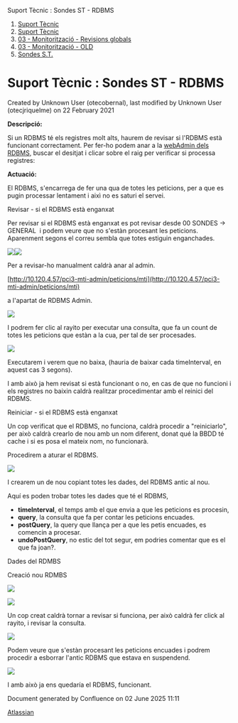 Suport Tècnic : Sondes ST - RDBMS  

1.  [Suport Tècnic](index.html)
2.  [Suport Tècnic](13893782.html)
3.  [03 - Monitorització - Revisions globals](26313327.html)
4.  [03 - Monitorització - OLD](128647245.html)
5.  [Sondes S.T.](Sondes-S.T._30869120.html)

Suport Tècnic : Sondes ST - RDBMS
=================================

Created by Unknown User (otecobernal), last modified by Unknown User (otecjriquelme) on 22 February 2021

**Descripció:** 

Si un RDBMS té els registres molt alts, haurem de revisar si l'RDBMS està funcionant correctament. Per fer-ho podem anar a la [webAdmin dels RDBMS](http://admin3.app.aoc.cat/pci3-rdbmseg-admin/), buscar el desitjat i clicar sobre el raig per verificar si processa registres:

  

**Actuació:** 

  

El RDBMS, s'encarrega de fer una qua de totes les peticions, per a que es pugin processar lentament i aixì no es saturi el servei.

Revisar - si el RDBMS està enganxat

Per revisar si el RDBMS està enganxat es pot revisar desde 00 SONDES → GENERAL  i podem veure que no s'estàn procesant les peticions. Aparenment segons el correu sembla que totes estiguin enganchades.

![](attachments/41521689/41521706.png)![](attachments/41521689/41521708.png)

Per a revisar-ho manualment caldrà anar al admin.

[http://10.120.4.57/pci3-mti-admin/peticions/mti](http://10.120.4.57/pci3-mti-admin/peticions/mti)

a l'apartat de RDBMS Admin.

![](attachments/41521689/41521699.png)

I podrem fer clic al rayito per executar una consulta, que fa un count de totes les peticions que estàn a la cua, per tal de ser procesades. 

![](attachments/41521689/41521709.png)

Executarem i verem que no baixa, (hauria de baixar cada timeInterval, en aquest cas 3 segons).

I amb això ja hem revisat si està funcionant o no, en cas de que no funcioni i els registres no baixin caldrà realitzar procedimentar amb el reinici del RDBMS.

  

Reiniciar - si el RDBMS està enganxat

  

Un cop verificat que el RDBMS, no funciona, caldrà procedir a "reiniciarlo", per això caldrà crearlo de nou amb un nom diferent, donat qué la BBDD té cache i si es posa el mateix nom, no funcionarà.

Procedirem a aturar el RDBMS.

![](attachments/41521689/41521711.png)

I crearem un de nou copiant totes les dades, del RDBMS antic al nou. 

Aquí es poden trobar totes les dades que té el RDBMS,

*   **timeInterval**, el temps amb el que envia a que les peticions es procesin, 
*   **query**, la consulta que fa per contar les peticions encuades.
*   **postQuery**, la query que llança per a que les petis encuades, es comencin a procesar.
*   **undoPostQuery**, no estic del tot segur, em podries comentar que es el que fa joan?.

Dades del RDMBS 

Creació nou RDMBS

![](attachments/41521689/41521712.png)

![](attachments/41521689/41521713.png)

  
Un cop creat caldrà tornar a revisar si funciona, per això caldrà fer click al rayito, i revisar la consulta.

![](attachments/41521689/41521715.png)

Podem veure que s'estàn procesant les peticions encuades i podrem procedir a esborrar l'antic RDBMS que estava en suspendend. 

![](attachments/41521689/41521717.png)

I amb això ja ens quedaría el RDBMS, funcionant.

  

  

  

  

  

  

  

Document generated by Confluence on 02 June 2025 11:11

[Atlassian](http://www.atlassian.com/)
